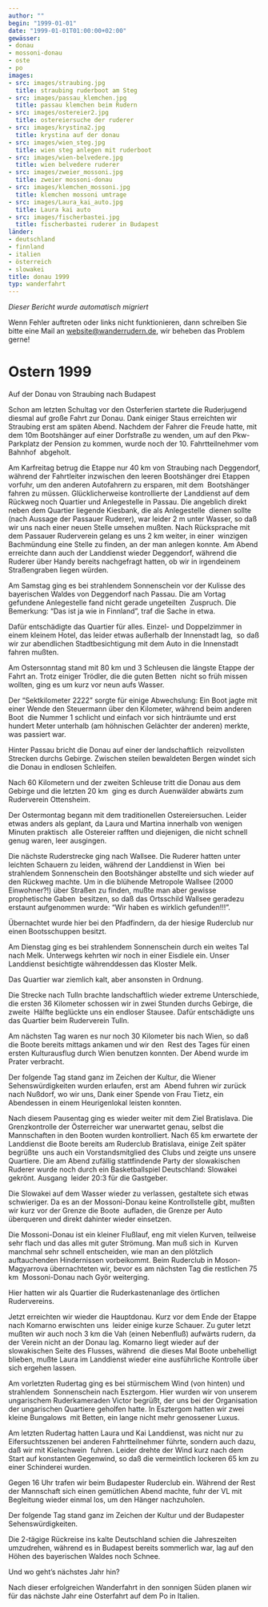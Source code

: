 ```yaml
---
author: ""
begin: "1999-01-01"
date: "1999-01-01T01:00:00+02:00"
gewässer:
- donau
- mossoni-donau
- oste
- po
images:
- src: images/straubing.jpg
  title: straubing ruderboot am Steg
- src: images/passau_klemchen.jpg
  title: passau klemchen beim Rudern
- src: images/ostereier2.jpg
  title: ostereiersuche der ruderer
- src: images/krystina2.jpg
  title: krystina auf der donau
- src: images/wien_steg.jpg
  title: wien steg anlegen mit ruderboot
- src: images/wien-belvedere.jpg
  title: wien belvedere ruderer
- src: images/zweier_mossoni.jpg
  title: zweier mossoni-donau
- src: images/klemchen_mossoni.jpg
  title: klemchen mossoni umtrage
- src: images/Laura_kai_auto.jpg
  title: Laura kai auto
- src: images/fischerbastei.jpg
  title: fischerbastei ruderer in Budapest
länder:
- deutschland
- finnland
- italien
- österreich
- slowakei
title: donau 1999
typ: wanderfahrt
---
```



*Dieser Bericht wurde automatisch migriert*

Wenn Fehler auftreten oder links nicht funktionieren, dann schreiben Sie bitte eine Mail an website@wanderrudern.de, wir beheben das Problem gerne!



# Ostern 1999


Auf der Donau von Straubing nach Budapest

Schon am letzten Schultag vor den Osterferien startete die Ruderjugend diesmal auf große Fahrt zur Donau. Dank einiger Staus erreichten wir  Straubing erst am späten Abend. Nachdem der Fahrer die Freude hatte, mit dem 10m Bootshänger auf einer Dorfstraße zu wenden, um auf den Pkw-Parkplatz der Pension zu kommen, wurde noch der 10. Fahrtteilnehmer vom Bahnhof  abgeholt.

Am Karfreitag betrug die Etappe nur 40 km von Straubing nach Deggendorf, während der Fahrtleiter inzwischen den leeren Bootshänger drei Etappen vorfuhr, um den anderen Autofahrern zu ersparen, mit dem  Bootshänger fahren zu müssen. Glücklicherweise kontrollierte der Landdienst auf dem Rückweg noch Quartier und Anlegestelle in Passau. Die angeblich direkt neben dem Quartier liegende Kiesbank, die als Anlegestelle  dienen sollte (nach Aussage der Passauer Ruderer), war leider 2 m unter Wasser, so daß wir uns nach einer neuen Stelle umsehen mußten. Nach Rücksprache mit dem Passauer Ruderverein gelang es uns 2 km weiter, in einer  winzigen Bachmündung eine Stelle zu finden, an der man anlegen konnte. Am Abend erreichte dann auch der Landdienst wieder Deggendorf, während die Ruderer über Handy bereits nachgefragt hatten, ob wir in irgendeinem  Straßengraben liegen würden.

Am Samstag ging es bei strahlendem Sonnenschein vor der Kulisse des bayerischen Waldes von Deggendorf nach Passau. Die am Vortag gefundene Anlegestelle fand nicht gerade ungeteilten  Zuspruch. Die Bemerkung: “Das ist ja wie in Finnland”, traf die Sache in etwa.

Dafür entschädigte das Quartier für alles. Einzel- und Doppelzimmer in einem kleinem Hotel, das leider etwas außerhalb der Innenstadt lag,  so daß wir zur abendlichen Stadtbesichtigung mit dem Auto in die Innenstadt fahren mußten.

Am Ostersonntag stand mit 80 km und 3 Schleusen die längste Etappe der Fahrt an. Trotz einiger Trödler, die die guten Betten  nicht so früh missen wollten, ging es um kurz vor neun aufs Wasser.

Der “Sektkilometer 2222” sorgte für einige Abwechslung: Ein Boot jagte mit einer Wende den Steuermann über den Kilometer, während beim anderen Boot  die Nummer 1 schlicht und einfach vor sich hinträumte und erst hundert Meter unterhalb (am höhnischen Gelächter der anderen) merkte, was passiert war.

Hinter Passau bricht die Donau auf einer der landschaftlich  reizvollsten Strecken durchs Gebirge. Zwischen steilen bewaldeten Bergen windet sich die Donau in endlosen Schleifen.

Nach 60 Kilometern und der zweiten Schleuse tritt die Donau aus dem Gebirge und die letzten 20 km  ging es durch Auenwälder abwärts zum Ruderverein Ottensheim.

Der Ostermontag begann mit dem traditionellen Ostereiersuchen. Leider etwas anders als geplant, da Laura und Martina innerhalb von wenigen Minuten praktisch  alle Ostereier rafften und diejenigen, die nicht schnell genug waren, leer ausgingen.

Die nächste Ruderstrecke ging nach Wallsee. Die Ruderer hatten unter leichten Schauern zu leiden, während der Landdienst in Wien  bei strahlendem Sonnenschein den Bootshänger abstellte und sich wieder auf den Rückweg machte. Um in die blühende Metropole Wallsee (2000 Einwohner?!) über Straßen zu finden, mußte man aber gewisse prophetische Gaben  besitzen, so daß das Ortsschild Wallsee geradezu erstaunt aufgenommen wurde: “Wir haben es wirklich gefunden!!!”.

Übernachtet wurde hier bei den Pfadfindern, da der hiesige Ruderclub nur einen Bootsschuppen besitzt.

Am Dienstag ging es bei strahlendem Sonnenschein durch ein weites Tal nach Melk. Unterwegs kehrten wir noch in einer Eisdiele ein. Unser Landdienst besichtigte währenddessen das Kloster Melk.

Das Quartier war ziemlich kalt, aber ansonsten in Ordnung.

Die Strecke nach Tulln brachte landschaftlich wieder extreme Unterschiede, die ersten 36 Kilometer schossen wir in zwei Stunden durchs Gebirge, die zweite  Hälfte beglückte uns ein endloser Stausee. Dafür entschädigte uns das Quartier beim Ruderverein Tulln.

Am nächsten Tag waren es nur noch 30 Kilometer bis nach Wien, so daß die Boote bereits mittags ankamen und wir den  Rest des Tages für einen ersten Kulturausflug durch Wien benutzen konnten. Der Abend wurde im Prater verbracht.

Der folgende Tag stand ganz im Zeichen der Kultur, die Wiener Sehenswürdigkeiten wurden erlaufen, erst am  Abend fuhren wir zurück nach Nußdorf, wo wir uns, Dank einer Spende von Frau Tietz, ein Abendessen in einem Heurigenlokal leisten konnten.

Nach diesem Pausentag ging es wieder weiter mit dem Ziel Bratislava. Die  Grenzkontrolle der Österreicher war unerwartet genau, selbst die Mannschaften in den Booten wurden kontrolliert. Nach 65 km erwartete der Landdienst die Boote bereits am Ruderclub Bratislava, einige Zeit später begrüßte  uns auch ein Vorstandsmitglied des Clubs und zeigte uns unsere Quartiere. Die am Abend zufällig stattfindende Party der slowakischen Ruderer wurde noch durch ein Basketballspiel Deutschland: Slowakei gekrönt. Ausgang  leider 20:3 für die Gastgeber.

Die Slowakei auf dem Wasser wieder zu verlassen, gestaltete sich etwas schwieriger. Da es an der Mossoni-Donau keine Kontrollstelle gibt, mußten wir kurz vor der Grenze die Boote  aufladen, die Grenze per Auto überqueren und direkt dahinter wieder einsetzen.

Die Mossoni-Donau ist ein kleiner Flußlauf, eng mit vielen Kurven, teilweise sehr flach und das alles mit guter Strömung. Man muß sich in  Kurven manchmal sehr schnell entscheiden, wie man an den plötzlich auftauchenden Hindernissen vorbeikommt. Beim Ruderclub in Moson-Magyarrova übernachteten wir, bevor es am nächsten Tag die restlichen 75 km  Mossoni-Donau nach Györ weiterging.

Hier hatten wir als Quartier die Ruderkastenanlage des örtlichen Rudervereins.

Jetzt erreichten wir wieder die Hauptdonau. Kurz vor dem Ende der Etappe nach Komarno erwischten uns  leider einige kurze Schauer. Zu guter letzt mußten wir auch noch 3 km die Vah (einen Nebenfluß) aufwärts rudern, da der Verein nicht an der Donau lag. Komarno liegt wieder auf der slowakischen Seite des Flusses, während  die dieses Mal Boote unbehelligt blieben, mußte Laura im Landdienst wieder eine ausführliche Kontrolle über sich ergehen lassen.

Am vorletzten Rudertag ging es bei stürmischem Wind (von hinten) und strahlendem  Sonnenschein nach Esztergom. Hier wurden wir von unserem ungarischem Ruderkameraden Victor begrüßt, der uns bei der Organisation der ungarischen Quartiere geholfen hatte. In Esztergom hatten wir zwei kleine Bungalows  mit Betten, ein lange nicht mehr genossener Luxus.

Am letzten Rudertag hatten Laura und Kai Landdienst, was nicht nur zu Eifersuchtsszenen bei anderen Fahrtteilnehmer führte, sondern auch dazu, daß wir mit Kielschwein  fuhren. Leider drehte der Wind kurz nach dem Start auf konstanten Gegenwind, so daß die vermeintlich lockeren 65 km zu einer Schinderei wurden.

Gegen 16 Uhr trafen wir beim Budapester Ruderclub ein. Während der Rest  der Mannschaft sich einen gemütlichen Abend machte, fuhr der VL mit Begleitung wieder einmal los, um den Hänger nachzuholen.

Der folgende Tag stand ganz im Zeichen der Kultur und der Budapester Sehenswürdigkeiten.

Die 2-tägige Rückreise ins kalte Deutschland schien die Jahreszeiten umzudrehen, während es in Budapest bereits sommerlich war, lag auf den Höhen des bayerischen Waldes noch Schnee.

Und wo geht’s nächstes Jahr hin?

Nach dieser erfolgreichen Wanderfahrt in den sonnigen Süden planen wir für das nächste Jahr eine Osterfahrt auf dem Po in Italien.